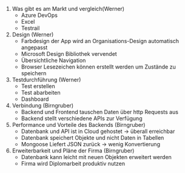 1. Was gibt es am Markt und vergleich(Werner)
   - Azure DevOps 
   - Excel
   - Testrail
2. Design (Werner)
   - Farbdesign der App wird an Organisations-Design automatisch angepasst
   - Microsoft Design Bibliothek vervendet
   - Übersichtliche Navigation
   - Browser Lesezeichen können erstellt werden um Zustände zu speichern
3. Testdurchführung (Werner)
   - Test erstellen
   - Test abarbeiten
   - Dashboard
4. Verbindung (Birngruber) 
   - Backend und Frontend tauschen Daten über http Requests aus
   - Backend stellt verschiedene APIs zur Verfügung
5. Performance und Vorteile des Backends (Birngruber)
   - Datenbank und API ist in Cloud gehostet -> überall erreichbar
   - Datenbank speichert Objekte und nicht Daten in Tabellen
   - Mongoose Liefert JSON zurück -> wenig Konvertierung
6. Erweiterbarkeit und Pläne der Firma (Birngruber)
   - Datenbank kann leicht mit neuen Objekten erweitert werden
   - Firma wird Diplomarbeit produktiv nutzen

